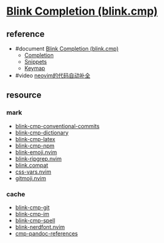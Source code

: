# [Blink Completion (blink.cmp)](https://github.com/Saghen/blink.cmp)

## reference

- #document [Blink Completion (blink.cmp)](https://cmp.saghen.dev/)
	- [Completion](https://cmp.saghen.dev/configuration/completion.html)
	- [Snippets](https://cmp.saghen.dev/configuration/snippets.html)
	- [Keymap](https://cmp.saghen.dev/configuration/keymap.html)
- #video [neovim的代码自动补全](https://www.bilibili.com/video/BV1gDETzTEoo)

## resource

### mark

- [blink-cmp-conventional-commits](https://github.com/disrupted/blink-cmp-conventional-commits)
- [blink-cmp-dictionary](https://github.com/Kaiser-Yang/blink-cmp-dictionary)
- [blink-cmp-latex](https://github.com/erooke/blink-cmp-latex)
- [blink-cmp-npm](https://github.com/alexandre-abrioux/blink-cmp-npm.nvim)
- [blink-emoji.nvim](https://github.com/moyiz/blink-emoji.nvim)
- [blink-ripgrep.nvim](https://github.com/mikavilpas/blink-ripgrep.nvim)
- [blink.compat](https://github.com/Saghen/blink.compat)
- [css-vars.nvim](https://github.com/jdrupal-dev/css-vars.nvim)
- [gitmoji.nvim](https://github.com/Dynge/gitmoji.nvim)

### cache

- [blink-cmp-git](https://github.com/Kaiser-Yang/blink-cmp-git)
- [blink-cmp-im](https://github.com/yehuohan/blink-cmp-im)
- [blink-cmp-spell](https://github.com/ribru17/blink-cmp-spell)
- [blink-nerdfont.nvim](https://github.com/MahanRahmati/blink-nerdfont.nvim)
- [cmp-pandoc-references](https://github.com/jmbuhr/cmp-pandoc-references)